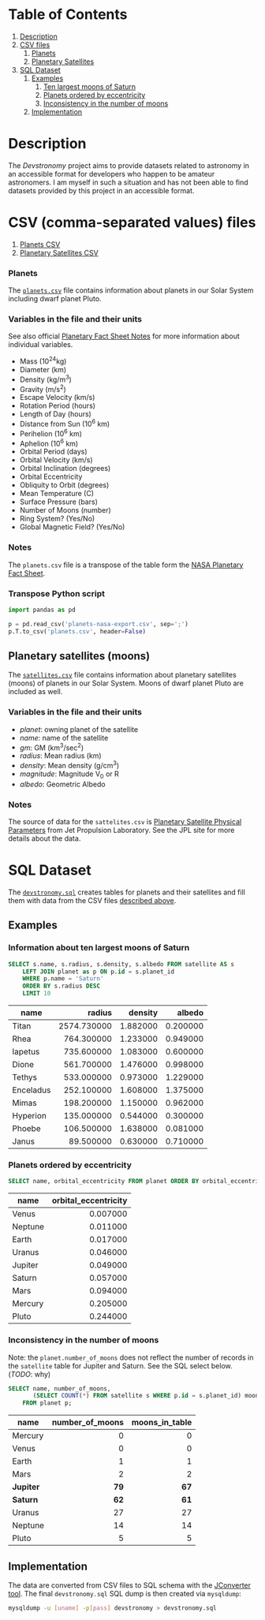 # Table of Contents
1. [Description](#Description)
2. [CSV files](#csv)
   1. [Planets](#planets)
   2. [Planetary Satellites](#satellites)
3. [SQL Dataset](#sql)
   1. [Examples](#sql-examples)
      1. [Ten largest moons of Saturn](#ten-moons-saturn)
      2. [Planets ordered by eccentricity](#planets-ecc)
      3. [Inconsistency in the number of moons](#moons-inconsistency)
   2. [Implementation](#sql-impl)


# Description
The _Devstronomy_ project aims to provide datasets related to astronomy in an accessible format for developers who
happen to be amateur astronomers. I am myself in such a situation and has not been able to find datasets provided
by this project in an accessible format.


<a name="csv"></a>
# CSV (comma-separated values) files
<a name="planets"></a>
1. [Planets CSV](#planets)
2. [Planetary Satellites CSV](#satellites)


### Planets

The [`planets.csv`](data/planets.csv) file contains information about planets in our Solar System including dwarf
planet Pluto.

### Variables in the file and their units

See also official [Planetary Fact Sheet Notes](https://nssdc.gsfc.nasa.gov/planetary/factsheet/planetfact_notes.html)
for more information about individual variables.

* Mass (10<sup>24</sup>kg)
* Diameter (km)
* Density (kg/m<sup>3</sup>)
* Gravity (m/s<sup>2</sup>)
* Escape Velocity (km/s)
* Rotation Period (hours)
* Length of Day (hours)
* Distance from Sun (10<sup>6</sup> km)
* Perihelion (10<sup>6</sup> km)
* Aphelion (10<sup>6</sup> km)
* Orbital Period (days)
* Orbital Velocity (km/s)
* Orbital Inclination (degrees)
* Orbital Eccentricity
* Obliquity to Orbit (degrees)
* Mean Temperature (C)
* Surface Pressure (bars)
* Number of Moons (number)
* Ring System? (Yes/No)
* Global Magnetic Field? (Yes/No)

### Notes

The `planets.csv` file is a transpose of the table form the [NASA Planetary Fact Sheet](https://nssdc.gsfc.nasa.gov/planetary/factsheet/).

### Transpose Python script

```python
import pandas as pd

p = pd.read_csv('planets-nasa-export.csv', sep=';')
p.T.to_csv('planets.csv', header=False)
```


<a name="satellites"></a>
## Planetary satellites (moons)

The [`satellites.csv`](data/satellites.csv) file contains information about planetary satellites (moons) of planets in
our Solar System. Moons of dwarf planet Pluto are included as well.

### Variables in the file and their units

* _planet_: owning planet of the satellite
* _name_: name of the satellite
* _gm_: GM (km<sup>3</sup>/sec<sup>2</sup>)
* _radius_: Mean radius (km)
* _density_: Mean density (g/cm<sup>3</sup>)
* _magnitude_: Magnitude V<sub>0</sub> or R
* _albedo_: Geometric Albedo

### Notes

The source of data for the `sattelites.csv` is [Planetary Satellite Physical Parameters](https://ssd.jpl.nasa.gov/?sat_phys_par)
from Jet Propulsion Laboratory. See the JPL site for more details about the data.

<a name="sql"></a>
# SQL Dataset
The [`devstronomy.sql`](data/sql/devstronomy.sql) creates tables for planets and their satellites and fill them with
data from the CSV files [described above](#csv).

<a name="sql-examples"></a>
## Examples

<a name="ten-moons-saturn"></a>
### Information about ten largest moons of Saturn

```sql
SELECT s.name, s.radius, s.density, s.albedo FROM satellite AS s
    LEFT JOIN planet as p ON p.id = s.planet_id
    WHERE p.name = 'Saturn'
    ORDER BY s.radius DESC
    LIMIT 10
```

| name      | radius      | density  | albedo   |
|-----------|------------:| --------:| --------:|
| Titan     | 2574.730000 | 1.882000 | 0.200000 |
| Rhea      |  764.300000 | 1.233000 | 0.949000 |
| Iapetus   |  735.600000 | 1.083000 | 0.600000 |
| Dione     |  561.700000 | 1.476000 | 0.998000 |
| Tethys    |  533.000000 | 0.973000 | 1.229000 |
| Enceladus |  252.100000 | 1.608000 | 1.375000 |
| Mimas     |  198.200000 | 1.150000 | 0.962000 |
| Hyperion  |  135.000000 | 0.544000 | 0.300000 |
| Phoebe    |  106.500000 | 1.638000 | 0.081000 |
| Janus     |   89.500000 | 0.630000 | 0.710000 |

<a name="planets-ecc"></a>
### Planets ordered by eccentricity

```sql
SELECT name, orbital_eccentricity FROM planet ORDER BY orbital_eccentricity;
```

| name    | orbital_eccentricity |
|---------|---------------------:|
| Venus   |             0.007000 |
| Neptune |             0.011000 |
| Earth   |             0.017000 |
| Uranus  |             0.046000 |
| Jupiter |             0.049000 |
| Saturn  |             0.057000 |
| Mars    |             0.094000 |
| Mercury |             0.205000 |
| Pluto   |             0.244000 |

<a name="moons-inconsistency"></a>
### Inconsistency in the number of moons

Note: the `planet.number_of_moons` does not reflect the number of records in the `satellite` table for Jupiter and
Saturn. See the SQL select below. (_TODO_: why)

```sql
SELECT name, number_of_moons,
       (SELECT COUNT(*) FROM satellite s WHERE p.id = s.planet_id) moons_in_table
    FROM planet p;
```

| name    | number_of_moons | moons_in_table |
|---------|----------------:|---------------:|
| Mercury |               0 |              0 |
| Venus   |               0 |              0 |
| Earth   |               1 |              1 |
| Mars    |               2 |              2 |
| **Jupiter** |      **79** |         **67** |
| **Saturn**  |      **62** |         **61** |
| Uranus  |              27 |             27 |
| Neptune |              14 |             14 |
| Pluto   |               5 |              5 |


<a name="sql-impl"></a>
## Implementation
The data are converted from CSV files to SQL schema with the [JConverter tool](jconverter). The final `devstronomy.sql`
SQL dump is then created via `mysqldump`:

```bash
mysqldump -u [uname] -p[pass] devstronomy > devstronomy.sql
```
